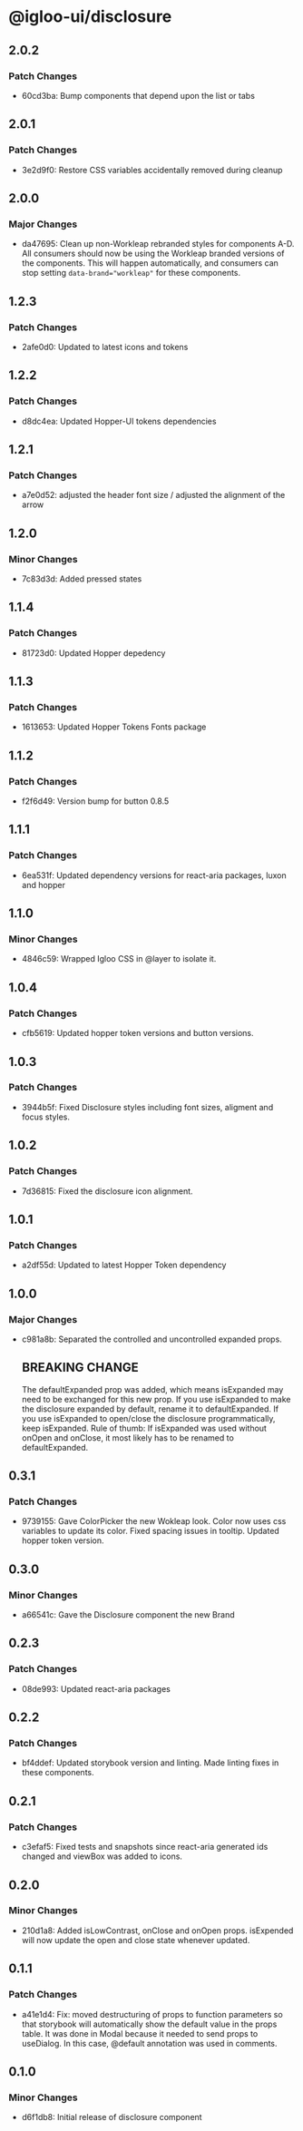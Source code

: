 # @igloo-ui/disclosure

## 2.0.2

### Patch Changes

- 60cd3ba: Bump components that depend upon the list or tabs

## 2.0.1

### Patch Changes

- 3e2d9f0: Restore CSS variables accidentally removed during cleanup

## 2.0.0

### Major Changes

- da47695: Clean up non-Workleap rebranded styles for components A-D.
  All consumers should now be using the Workleap branded versions of the components. This will happen automatically, and consumers can stop setting `data-brand="workleap"` for these components.

## 1.2.3

### Patch Changes

- 2afe0d0: Updated to latest icons and tokens

## 1.2.2

### Patch Changes

- d8dc4ea: Updated Hopper-UI tokens dependencies

## 1.2.1

### Patch Changes

- a7e0d52: adjusted the header font size / adjusted the alignment of the arrow

## 1.2.0

### Minor Changes

- 7c83d3d: Added pressed states

## 1.1.4

### Patch Changes

- 81723d0: Updated Hopper depedency

## 1.1.3

### Patch Changes

- 1613653: Updated Hopper Tokens Fonts package

## 1.1.2

### Patch Changes

- f2f6d49: Version bump for button 0.8.5

## 1.1.1

### Patch Changes

- 6ea531f: Updated dependency versions for react-aria packages, luxon and hopper

## 1.1.0

### Minor Changes

- 4846c59: Wrapped Igloo CSS in @layer to isolate it.

## 1.0.4

### Patch Changes

- cfb5619: Updated hopper token versions and button versions.

## 1.0.3

### Patch Changes

- 3944b5f: Fixed Disclosure styles including font sizes, aligment and focus styles.

## 1.0.2

### Patch Changes

- 7d36815: Fixed the disclosure icon alignment.

## 1.0.1

### Patch Changes

- a2df55d: Updated to latest Hopper Token dependency

## 1.0.0

### Major Changes

- c981a8b: Separated the controlled and uncontrolled expanded props.

  ## BREAKING CHANGE

  The defaultExpanded prop was added, which means isExpanded may need to be exchanged for this new prop.
  If you use isExpanded to make the disclosure expanded by default, rename it to defaultExpanded.
  If you use isExpanded to open/close the disclosure programmatically, keep isExpanded.
  Rule of thumb: If isExpanded was used without onOpen and onClose, it most likely has to be renamed to defaultExpanded.

## 0.3.1

### Patch Changes

- 9739155: Gave ColorPicker the new Wokleap look. Color now uses css variables to update its color. Fixed spacing issues in tooltip. Updated hopper token version.

## 0.3.0

### Minor Changes

- a66541c: Gave the Disclosure component the new Brand

## 0.2.3

### Patch Changes

- 08de993: Updated react-aria packages

## 0.2.2

### Patch Changes

- bf4ddef: Updated storybook version and linting. Made linting fixes in these components.

## 0.2.1

### Patch Changes

- c3efaf5: Fixed tests and snapshots since react-aria generated ids changed and viewBox was added to icons.

## 0.2.0

### Minor Changes

- 210d1a8: Added isLowContrast, onClose and onOpen props. isExpended will now update the open and close state whenever updated.

## 0.1.1

### Patch Changes

- a41e1d4: Fix: moved destructuring of props to function parameters so that storybook will automatically show the default value in the props table. It was done in Modal because it needed to send props to useDialog. In this case, @default annotation was used in comments.

## 0.1.0

### Minor Changes

- d6f1db8: Initial release of disclosure component

